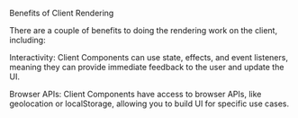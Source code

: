 Benefits of Client Rendering

There are a couple of benefits to doing the rendering work on the client, including:

Interactivity: Client Components can use state, effects, and event listeners, meaning they can provide immediate feedback to the user and update the UI.

Browser APIs: Client Components have access to browser APIs, like geolocation or localStorage, allowing you to build UI for specific use cases.